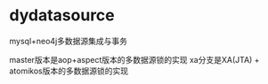 # dydatasource
mysql+neo4j多数据源集成与事务

master版本是aop+aspect版本的多数据源锁的实现
xa分支是XA(JTA) + atomikos版本的多数据源锁的实现
